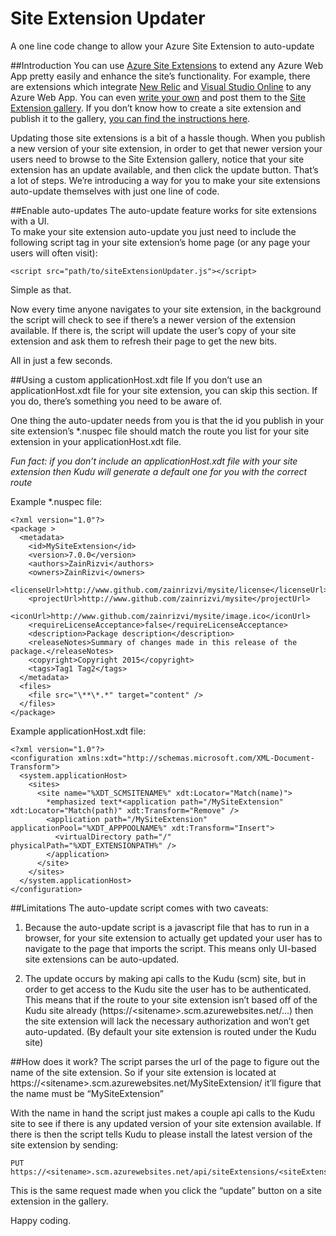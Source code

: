 # Site Extension Updater
A one line code change to allow your Azure Site Extension to auto-update 

##Introduction
You can use [Azure Site Extensions](http://azure.microsoft.com/blog/2014/06/20/azure-web-sites-extensions/) to extend any Azure Web App pretty easily and enhance the site’s functionality.  For example, there are extensions which integrate [New Relic](https://docs.newrelic.com/docs/agents/net-agent/azure-installation/azure-web-apps) and [Visual Studio Online](http://blogs.msdn.com/b/monaco/archive/2013/12/06/using-monaco-for-in-depth-modifications.aspx) to any Azure Web App.  You can even [write your own](http://blog.azure.com/2014/09/09/writing-a-site-extension-for-azure-websites/) and post them to the [Site Extension gallery](https://github.com/projectkudu/kudu/wiki/Azure-Site-Extensions#site-extension-gallery).  If you don’t know how to create a site extension and publish it to the gallery, [you can find the instructions here](http://blog.azure.com/2014/09/09/writing-a-site-extension-for-azure-websites/).

Updating those site extensions is a bit of a hassle though. When you publish a new version of your site extension, in order to get that newer version your users need to browse to the Site Extension gallery, notice that your site extension has an update available, and then click the update button.  That’s a lot of steps.
We’re introducing a way for you to make your site extensions auto-update themselves with just one line of code. 

##Enable auto-updates
The auto-update feature works for site extensions with a UI.  
To make your site extension auto-update you just need to include the following script tag in your site extension’s home page (or any page your users will often visit):

    <script src="path/to/siteExtensionUpdater.js"></script>

Simple as that.

Now every time anyone navigates to your site extension, in the background the script will check to see if there’s a newer version of the extension available. If there is, the script will update the user’s copy of your site extension and ask them to refresh their page to get the new bits. 

All in just a few seconds.

##Using a custom applicationHost.xdt file
If you don’t use an applicationHost.xdt file for your site extension, you can skip this section.  If you do, there’s something you need to be aware of.

One thing the auto-updater needs from you is that the id you publish in your site extension’s *.nuspec file should match the route you list for your site extension in your applicationHost.xdt file.

*Fun fact: if you don’t include an applicationHost.xdt file with your site extension then Kudu will generate a default one for you with the correct route*

Example *.nuspec file:

    <?xml version="1.0"?>
    <package >
      <metadata>
        <id>MySiteExtension</id>
        <version>7.0.0</version>
        <authors>ZainRizvi</authors>
        <owners>ZainRizvi</owners>
        <licenseUrl>http://www.github.com/zainrizvi/mysite/license</licenseUrl>
        <projectUrl>http://www.github.com/zainrizvi/mysite</projectUrl>
        <iconUrl>http://www.github.com/zainrizvi/mysite/image.ico</iconUrl>
        <requireLicenseAcceptance>false</requireLicenseAcceptance>
        <description>Package description</description>
        <releaseNotes>Summary of changes made in this release of the package.</releaseNotes>
        <copyright>Copyright 2015</copyright>
        <tags>Tag1 Tag2</tags>
      </metadata>
      <files>
        <file src="\**\*.*" target="content" />
      </files>
    </package>

Example applicationHost.xdt file:

    <?xml version="1.0"?>
    <configuration xmlns:xdt="http://schemas.microsoft.com/XML-Document-Transform">
      <system.applicationHost>
        <sites>
          <site name="%XDT_SCMSITENAME%" xdt:Locator="Match(name)">
            *emphasized text*<application path="/MySiteExtension" xdt:Locator="Match(path)" xdt:Transform="Remove" />
            <application path="/MySiteExtension" applicationPool="%XDT_APPPOOLNAME%" xdt:Transform="Insert">
              <virtualDirectory path="/" physicalPath="%XDT_EXTENSIONPATH%" />
            </application>
          </site>
        </sites>
      </system.applicationHost>
    </configuration>

##Limitations
The auto-update script comes with two caveats:

 1. Because the auto-update script is a javascript file that has to run in a browser, for your site extension to actually get updated your user has to navigate to the page that imports the script. This means only UI-based site extensions can be auto-updated.

 2.	The update occurs by making api calls to the Kudu (scm) site, but in order to get access to the Kudu site the user has to be authenticated. This means that if the route to your site extension isn’t based off of the Kudu site already (https://&lt;sitename&gt;.scm.azurewebsites.net/...) then the site extension will lack the necessary authorization and won’t get auto-updated. (By default your site extension is routed under the Kudu site)

##How does it work?
The script parses the url of the page to figure out the name of the site extension. So if your site extension is located at https://&lt;sitename&gt;.scm.azurewebsites.net/MySiteExtension/ it’ll figure that the name must be “MySiteExtension”

With the name in hand the script just makes a couple api calls to the Kudu site to see if there is any updated version of your site extension available. If there is then the script tells Kudu to please install the latest version of the site extension by sending:

    PUT https://<sitename>.scm.azurewebsites.net/api/siteExtensions/<siteExtensionName>

This is the same request made when you click the “update” button on a site extension in the gallery.

Happy coding.

